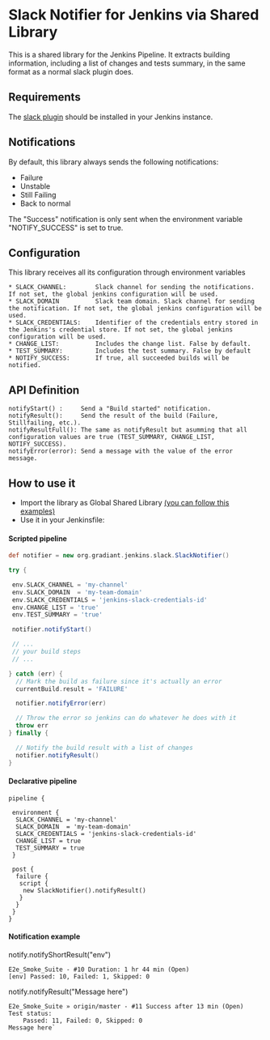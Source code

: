 # Slack Notifier for Jenkins via Shared Library

This is a shared library for the Jenkins Pipeline. It extracts building information, including a list of changes and tests summary, in the same format as a 
normal slack plugin does.

## Requirements

The [slack plugin](https://wiki.jenkins.io/display/JENKINS/Slack+Plugin) should be installed in your Jenkins instance. 

## Notifications

By default, this library always sends the following notifications:

* Failure
* Unstable
* Still Failing
* Back to normal

The "Success" notification is only sent when the environment variable "NOTIFY_SUCCESS" is set to true.

## Configuration

This library receives all its configuration through environment variables

```
* SLACK_CHANNEL:        Slack channel for sending the notifications. If not set, the global jenkins configuration will be used.
* SLACK_DOMAIN          Slack team domain. Slack channel for sending the notification. If not set, the global jenkins configuration will be used.
* SLACK_CREDENTIALS:    Identifier of the credentials entry stored in the Jenkins's credential store. If not set, the global jenkins configuration will be used.
* CHANGE_LIST:          Includes the change list. False by default.
* TEST_SUMMARY:         Includes the test summary. False by default 
* NOTIFY_SUCCESS:       If true, all succeeded builds will be notified.
```

## API Definition

```
notifyStart() :     Send a "Build started" notification.
notifyResult():     Send the result of the build (Failure, Stillfailing, etc.).
notifyResultFull(): The same as notifyResult but asumming that all configuration values are true (TEST_SUMMARY, CHANGE_LIST, NOTIFY_SUCCESS).
notifyError(error): Send a message with the value of the error message.
```
## How to use it

* Import the library as Global Shared Library [(you can follow this examples)](https://jenkins.io/blog/2017/02/15/declarative-notifications/)
* Use it in your Jenkinsfile:

#### Scripted pipeline
```groovy
def notifier = new org.gradiant.jenkins.slack.SlackNotifier()

try {

 env.SLACK_CHANNEL = 'my-channel'
 env.SLACK_DOMAIN  = 'my-team-domain'
 env.SLACK_CREDENTIALS = 'jenkins-slack-credentials-id'
 env.CHANGE_LIST = 'true'
 env.TEST_SUMMARY = 'true'

 notifier.notifyStart()

 // ...
 // your build steps
 // ...

} catch (err) {
  // Mark the build as failure since it's actually an error
  currentBuild.result = 'FAILURE'

  notifier.notifyError(err)

  // Throw the error so jenkins can do whatever he does with it
  throw err
} finally {

  // Notify the build result with a list of changes
  notifier.notifyResult()
}
```

#### Declarative pipeline
```
pipeline {

 environment {
  SLACK_CHANNEL = 'my-channel'
  SLACK_DOMAIN  = 'my-team-domain'
  SLACK_CREDENTIALS = 'jenkins-slack-credentials-id'
  CHANGE_LIST = true
  TEST_SUMMARY = true
 }

 post {
  failure {
   script {
    new SlackNotifier().notifyResult()
   }
  }
 }
}
```

#### Notification example

notify.notifyShortResult("env")
```
E2e_Smoke_Suite - #10 Duration: 1 hr 44 min (Open)
[env] Passed: 10, Failed: 1, Skipped: 0
```


notify.notifyResult("Message here")
```
E2e_Smoke_Suite » origin/master - #11 Success after 13 min (Open)
Test status:
    Passed: 11, Failed: 0, Skipped: 0
Message here`
```